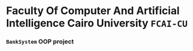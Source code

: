# Faculty Of Computer And Artificial Intelligence Cairo University `FCAI-CU`

### `BankSystem` OOP project 

